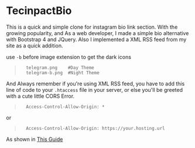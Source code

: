 # TecinpactBio

This is a quick and simple clone for instagram bio link section. With the growing popularity, and As a web developer, I made a simple bio alternative with Bootstrap 4 and JQuery. Also I implemented a XML RSS feed from my site as a quick addition.

use `-b` before image extension to get the dark icons

>       telegram.png    #Day Theme
>       telegram-b.png  #Night Theme

And Always remember if you're using XML RSS feed, you have to add this line of code to your `.htaccess` file in your server, or else you'll be greeted with a cute little CORS Error.

>       Access-Control-Allow-Origin: *

or 

>       Access-Control-Allow-Origin: https://your.hosting.url

As shown in [This Guide](https://developer.mozilla.org/en-US/docs/Web/HTTP/Headers/Access-Control-Allow-Origin)